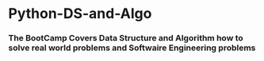 # Python-DS-and-Algo
### The BootCamp Covers Data Structure and Algorithm how to solve real world problems and Softwaire Engineering problems 
